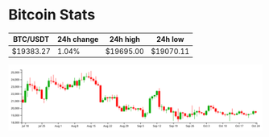 # Bitcoin Stats

BTC/USDT|24h change|24h high|24h low|
|---|---|---|---|
|$19383.27|1.04%|$19695.00|$19070.11|

<img src="./chart.svg">
